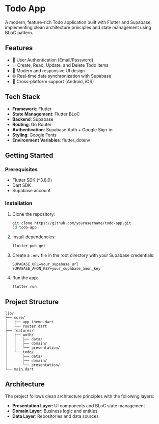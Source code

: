 # Todo App

A modern, feature-rich Todo application built with Flutter and Supabase, implementing clean architecture principles and state management using BLoC pattern.

## Features

- 🔐 User Authentication (Email/Password)
- ✨ Create, Read, Update, and Delete Todo items
- 🎨 Modern and responsive UI design
- 🌐 Real-time data synchronization with Supabase
- 📱 Cross-platform support (Android, iOS)

## Tech Stack

- **Framework**: Flutter
- **State Management**: Flutter BLoC
- **Backend**: Supabase
- **Routing**: Go Router
- **Authentication**: Supabase Auth + Google Sign-in
- **Styling**: Google Fonts
- **Environment Variables**: flutter_dotenv

## Getting Started

### Prerequisites

- Flutter SDK (^3.8.0)
- Dart SDK
- Supabase account

### Installation

1. Clone the repository:
   ```bash
   git clone https://github.com/yourusername/todo-app.git
   cd todo-app
   ```

2. Install dependencies:
   ```bash
   flutter pub get
   ```

3. Create a `.env` file in the root directory with your Supabase credentials:
   ```
   SUPABASE_URL=your_supabase_url
   SUPABASE_ANON_KEY=your_supabase_anon_key
   ```

4. Run the app:
   ```bash
   flutter run
   ```

## Project Structure

```
lib/
├── core/
│   ├── app_theme.dart
│   └── router.dart
├── features/
│   ├── auth/
│   │   ├── data/
│   │   ├── domain/
│   │   └── presentation/
│   └── todo/
│       ├── data/
│       ├── domain/
│       └── presentation/
└── main.dart
```

## Architecture

The project follows clean architecture principles with the following layers:
- **Presentation Layer**: UI components and BLoC state management
- **Domain Layer**: Business logic and entities
- **Data Layer**: Repositories and data sources


